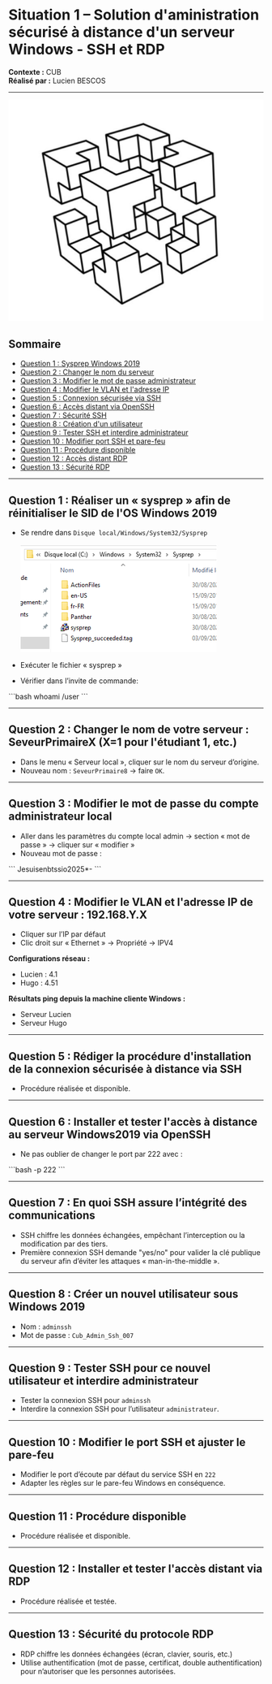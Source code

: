 # Situation 1 – Solution d'aministration sécurisé à distance d'un serveur Windows - SSH et RDP

**Contexte :** CUB  
**Réalisé par :** Lucien BESCOS  

---


![Logo CUB](docs/medias/logocub.png)


## Sommaire

- [Question 1 : Sysprep Windows 2019](#question-1-réaliser-un-sysprep-afin-de-réinitialiser-le-sid-de-los-windows-2019)
- [Question 2 : Changer le nom du serveur](#question-2-changer-le-nom-de-votre-serveur-seveurprimairex-x1-pour-létudiant-1-etc)
- [Question 3 : Modifier le mot de passe administrateur](#question-3-modifier-le-mot-de-passe-du-compte-administrateur-local-pour-respecter-les-recommandations-de-lansi)
- [Question 4 : Modifier le VLAN et l'adresse IP](#question-4-modifier-le-vlan-et-ladresse-ip-de-votre-serveur-192168yx)
- [Question 5 : Connexion sécurisée via SSH](#question-5-rédiger-la-procédure-dinstallation-de-la-connexion-sécurisée-à-distance-via-ssh)
- [Question 6 : Accès distant via OpenSSH](#question-6-installer-et-tester-laccès-à-distance-au-serveur-windows2019-via-openssh)
- [Question 7 : Sécurité SSH](#question-7-en-quoi-lutilisation-du-protocole-ssh-permet-til-dassurer-une-intégrité-des-communications)
- [Question 8 : Création d'un utilisateur](#question-8-créer-un-nouvel-utilisateur-sous-windows-2019)
- [Question 9 : Tester SSH et interdire administrateur](#question-9-tester-la-connexion-ssh-pour-ce-nouvel-utilisateur-puis-interdire-une-connexion-ssh-avec-lutilisateur-administrateur)
- [Question 10 : Modifier port SSH et pare-feu](#question-10-modifier-le-port-découte-par-défaut-du-service-ssh-en-222-et-réaliser-les-modifications-sur-le-pare-feu-windows-en-conséquences)
- [Question 11 : Procédure disponible](#question-11-procédure-réalisée-et-disponible)
- [Question 12 : Accès distant RDP](#question-12-installer-et-tester-laccès-à-distance-au-serveur-windows2019-via-le-protocole-rdp)
- [Question 13 : Sécurité RDP](#question-13-en-quoi-le-protocole-rdp-permet-dassurer-une-gestion-sécurisée-du-bureau-à-distance)

---

## Question 1 : Réaliser un « sysprep » afin de réinitialiser le SID de l'OS Windows 2019

- Se rendre dans `Disque local/Windows/System32/Sysprep`

  ![Situation 1](../../medias/sit1_1.png)



- Exécuter le fichier « sysprep »  
- Vérifier dans l’invite de commande:

\`\`\`bash
whoami /user
\`\`\`

---

## Question 2 : Changer le nom de votre serveur : SeveurPrimaireX (X=1 pour l'étudiant 1, etc.)

- Dans le menu « Serveur local », cliquer sur le nom du serveur d’origine.  
- Nouveau nom : `SeveurPrimaire8` → faire `OK`.

---

## Question 3 : Modifier le mot de passe du compte administrateur local

- Aller dans les paramètres du compte local admin → section « mot de passe » → cliquer sur « modifier »  
- Nouveau mot de passe :  

\`\`\`
Jesuisenbtssio2025*-
\`\`\`

---

## Question 4 : Modifier le VLAN et l'adresse IP de votre serveur : 192.168.Y.X

- Cliquer sur l’IP par défaut  
- Clic droit sur « Ethernet » → Propriété → IPV4  

**Configurations réseau :**

- Lucien : 4.1  
- Hugo : 4.51  

**Résultats ping depuis la machine cliente Windows :**  

- Serveur Lucien  
- Serveur Hugo

---

## Question 5 : Rédiger la procédure d'installation de la connexion sécurisée à distance via SSH

- Procédure réalisée et disponible.

---

## Question 6 : Installer et tester l'accès à distance au serveur Windows2019 via OpenSSH

- Ne pas oublier de changer le port par 222 avec :  

\`\`\`bash
-p 222
\`\`\`

---

## Question 7 : En quoi SSH assure l’intégrité des communications

- SSH chiffre les données échangées, empêchant l’interception ou la modification par des tiers.  
- Première connexion SSH demande "yes/no" pour valider la clé publique du serveur afin d’éviter les attaques « man-in-the-middle ».  

---

## Question 8 : Créer un nouvel utilisateur sous Windows 2019

- Nom : `adminssh`  
- Mot de passe : `Cub_Admin_Ssh_007`

---

## Question 9 : Tester SSH pour ce nouvel utilisateur et interdire administrateur

- Tester la connexion SSH pour `adminssh`  
- Interdire la connexion SSH pour l’utilisateur `administrateur`.

---

## Question 10 : Modifier le port SSH et ajuster le pare-feu

- Modifier le port d’écoute par défaut du service SSH en `222`  
- Adapter les règles sur le pare-feu Windows en conséquence.

---

## Question 11 : Procédure disponible

- Procédure réalisée et disponible.

---

## Question 12 : Installer et tester l'accès distant via RDP

- Procédure réalisée et testée.

---

## Question 13 : Sécurité du protocole RDP

- RDP chiffre les données échangées (écran, clavier, souris, etc.)  
- Utilise authentification (mot de passe, certificat, double authentification) pour n’autoriser que les personnes autorisées.
